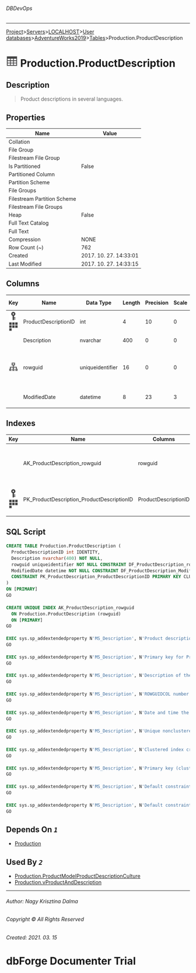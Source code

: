 ###### DBDevOps
___
[Project](../../../../../startpage.md)>[Servers](../../../../Servers.md)>[LOCALHOST](../../../LOCALHOST.md)>[User databases](../../UserDatabases.md)>[AdventureWorks2019](../AdventureWorks2019.md)>[Tables](Tables.md)>Production.ProductDescription


# ![logo](../../../../../Images/table.svg) Production.ProductDescription

## <a name="#Description"></a>Description
> Product descriptions in several languages.
## <a name="#Properties"></a>Properties
|Name|Value|
|---|---|
|Collation||
|File Group||
|Filestream File Group||
|Is Partitioned|False|
|Partitioned Column||
|Partition Scheme||
|File Groups||
|Filestream Partition Scheme||
|Filestream File Groups||
|Heap|False|
|Full Text Catalog||
|Full Text||
|Compression|NONE|
|Row Count (~)|762|
|Created|2017. 10. 27. 14:33:01|
|Last Modified|2017. 10. 27. 14:33:15|


## <a name="#Columns"></a>Columns
|Key|Name|Data Type|Length|Precision|Scale|Not Null|Identity|Rule|Default|Computed|Persisted|Description
|---|---|---|---|---|---|---|---|---|---|---|---|---
|[![Primary Key PK_ProductDescription_ProductDescriptionID](../../../../../Images/primarykey.svg)](#Indexes)[![Cluster Key PK_ProductDescription_ProductDescriptionID](../../../../../Images/Cluster.svg)](#Indexes)|ProductDescriptionID|int|4|10|0|True|1 - 1|||False|False|Primary key for ProductDescription records.|
||Description|nvarchar|400|0|0|True||||False|False|Description of the product.|
|[![Indexes AK_ProductDescription_rowguid](../../../../../Images/index.svg)](#Indexes)|rowguid|uniqueidentifier|16|0|0|True|||(newid())|False|False|ROWGUIDCOL number uniquely identifying the record. Used to support a merge replication sample.|
||ModifiedDate|datetime|8|23|3|True|||(getdate())|False|False|Date and time the record was last updated.|

## <a name="#Indexes"></a>Indexes
|Key|Name|Columns|Unique|Type|Description
|---|---|---|---|---|---
||AK_ProductDescription_rowguid|rowguid|True||Unique nonclustered index. Used to support replication samples.|
|[![Primary Key PK_ProductDescription_ProductDescriptionID](../../../../../Images/primarykey.svg)](#Indexes)[![Cluster Key PK_ProductDescription_ProductDescriptionID](../../../../../Images/Cluster.svg)](#Indexes)|PK_ProductDescription_ProductDescriptionID|ProductDescriptionID|True||Clustered index created by a primary key constraint.|

## <a name="#SqlScript"></a>SQL Script
```SQL
CREATE TABLE Production.ProductDescription (
  ProductDescriptionID int IDENTITY,
  Description nvarchar(400) NOT NULL,
  rowguid uniqueidentifier NOT NULL CONSTRAINT DF_ProductDescription_rowguid DEFAULT (newid()) ROWGUIDCOL,
  ModifiedDate datetime NOT NULL CONSTRAINT DF_ProductDescription_ModifiedDate DEFAULT (getdate()),
  CONSTRAINT PK_ProductDescription_ProductDescriptionID PRIMARY KEY CLUSTERED (ProductDescriptionID)
)
ON [PRIMARY]
GO

CREATE UNIQUE INDEX AK_ProductDescription_rowguid
  ON Production.ProductDescription (rowguid)
  ON [PRIMARY]
GO

EXEC sys.sp_addextendedproperty N'MS_Description', N'Product descriptions in several languages.', 'SCHEMA', N'Production', 'TABLE', N'ProductDescription'
GO

EXEC sys.sp_addextendedproperty N'MS_Description', N'Primary key for ProductDescription records.', 'SCHEMA', N'Production', 'TABLE', N'ProductDescription', 'COLUMN', N'ProductDescriptionID'
GO

EXEC sys.sp_addextendedproperty N'MS_Description', N'Description of the product.', 'SCHEMA', N'Production', 'TABLE', N'ProductDescription', 'COLUMN', N'Description'
GO

EXEC sys.sp_addextendedproperty N'MS_Description', N'ROWGUIDCOL number uniquely identifying the record. Used to support a merge replication sample.', 'SCHEMA', N'Production', 'TABLE', N'ProductDescription', 'COLUMN', N'rowguid'
GO

EXEC sys.sp_addextendedproperty N'MS_Description', N'Date and time the record was last updated.', 'SCHEMA', N'Production', 'TABLE', N'ProductDescription', 'COLUMN', N'ModifiedDate'
GO

EXEC sys.sp_addextendedproperty N'MS_Description', N'Unique nonclustered index. Used to support replication samples.', 'SCHEMA', N'Production', 'TABLE', N'ProductDescription', 'INDEX', N'AK_ProductDescription_rowguid'
GO

EXEC sys.sp_addextendedproperty N'MS_Description', N'Clustered index created by a primary key constraint.', 'SCHEMA', N'Production', 'TABLE', N'ProductDescription', 'INDEX', N'PK_ProductDescription_ProductDescriptionID'
GO

EXEC sys.sp_addextendedproperty N'MS_Description', N'Primary key (clustered) constraint', 'SCHEMA', N'Production', 'TABLE', N'ProductDescription', 'CONSTRAINT', N'PK_ProductDescription_ProductDescriptionID'
GO

EXEC sys.sp_addextendedproperty N'MS_Description', N'Default constraint value of GETDATE()', 'SCHEMA', N'Production', 'TABLE', N'ProductDescription', 'CONSTRAINT', N'DF_ProductDescription_ModifiedDate'
GO

EXEC sys.sp_addextendedproperty N'MS_Description', N'Default constraint value of NEWID()', 'SCHEMA', N'Production', 'TABLE', N'ProductDescription', 'CONSTRAINT', N'DF_ProductDescription_rowguid'
GO
```

## <a name="#DependsOn"></a>Depends On _`1`_
- [Production](../Security/Schemas/Production.md)


## <a name="#UsedBy"></a>Used By _`2`_
- [Production.ProductModelProductDescriptionCulture](Production.ProductModelProductDescriptionCulture.md)
- [Production.vProductAndDescription](../Views/Production.vProductAndDescription.md)


___
###### Author: Nagy Krisztina Dalma
###### Copyright © All Rights Reserved
###### Created: 2021. 03. 15

# dbForge Documenter Trial